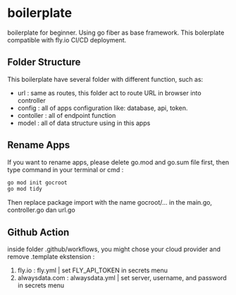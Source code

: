 # boilerplate

boilerplate for beginner. Using go fiber as base framework. This bolerplate compatible with fly.io CI/CD deployment.


## Folder Structure

This boilerplate have several folder with different function, such as:
* url : same as routes, this folder act to route URL in browser into controller
* config : all of apps configuration like: database, api, token.
* contoller : all of endpoint function
* model : all of data structure using in this apps


## Rename Apps

If you want to rename apps, please delete go.mod and go.sum file first, then type command in your terminal or cmd :

```sh
go mod init gocroot
go mod tidy
```

Then replace package import with the name gocroot/... in the main.go, controller.go dan url.go

## Github Action

inside folder .github/workflows, you might chose your cloud provider and remove .template ekstension :
1. fly.io : fly.yml | set FLY_API_TOKEN in secrets menu
2. alwaysdata.com : alwaysdata.yml | set server, username, and password in secrets menu
